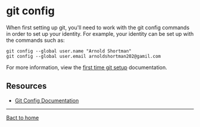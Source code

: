 # git config

When first setting up git, you'll need to work with the git config commands in order to set up your identity.  For example, your identity can be set up with the commands such as: 

```
git config --global user.name "Arnold Shortman"
git config --global user.email arnoldshortman202@gamil.com
```

For more information, view the [first time git setup](https://git-scm.com/book/en/v2/Getting-Started-First-Time-Git-Setup) documentation. 

## Resources

- [Git Config Documentation](https://git-scm.com/docs/git-config)

---
[Bact to home](../README.md)
